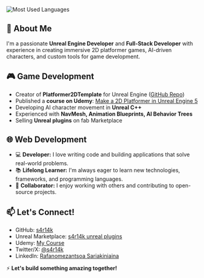 <img
  src="https://github-readme-stats.vercel.app/api/top-langs/?username=s4r14k&layout=compact&theme=radical"
  alt="Most Used Languages"
  width={495}
  height={195}
/>

## 🚀 About Me
I'm a passionate **Unreal Engine Developer** and **Full-Stack Developer** with experience in creating immersive 2D platformer games, AI-driven characters, and custom tools for game development.

## 🎮 Game Development
- Creator of **Platformer2DTemplate** for Unreal Engine ([GitHub Repo](https://github.com/s4r14k/Platformer2DTemplate))
- Published a **course on Udemy**: [Make a 2D Platformer in Unreal Engine 5](https://www.udemy.com/course/make-a-2d-platformer-in-unreal-engine-5-c/?instructorPreviewMode=guest)
- Developing AI character movement in **Unreal C++**
- Experienced with **NavMesh, Animation Blueprints, AI Behavior Trees**
- Selling **Unreal plugins** on fab Marketplace 

## 🌐 Web Development

- 💻 **Developer:** I love writing code and building applications that solve real-world problems.
- 📚 **Lifelong Learner:** I'm always eager to learn new technologies, frameworks, and programming languages.
- 🤝 **Collaborator:** I enjoy working with others and contributing to open-source projects.

## 📫 Let's Connect!
- GitHub: [s4r14k](https://github.com/s4r14k)
- Unreal Marketplace: [s4r14k unreal plugins](https://www.fab.com/sellers/s4r14k%20store)
- Udemy: [My Course](https://www.udemy.com/course/make-a-2d-platformer-in-unreal-engine-5-c/?instructorPreviewMode=guest)
- Twitter/X: [@s4r14k](https://twitter.com/s4r14k)
- LinkedIn: [Rafanomezantsoa Sariakiniaina](https://www.linkedin.com/in/sariak-rafanomezantsoa-81a9a4134/)

⚡ **Let's build something amazing together!**



<!--
**s4r14k/s4r14k** is a ✨ _special_ ✨ repository because its `README.md` (this file) appears on your GitHub profile.

Here are some ideas to get you started:

- 🔭 I’m currently working on ...
- 🌱 I’m currently learning ...
- 👯 I’m looking to collaborate on ...
- 🤔 I’m looking for help with ...
- 💬 Ask me about ...
- 📫 How to reach me: ...
- 😄 Pronouns: ...
- ⚡ Fun fact: ...
-->
